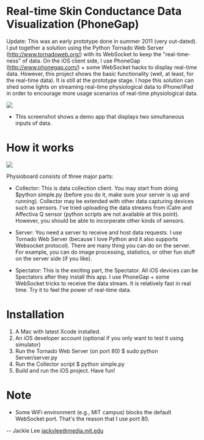 Real-time Skin Conductance Data Visualization (PhoneGap)
============
Update: This was an early prototype done in summer 2011 (very out-dated). I put together a solution using the Python Tornado Web Server (http://www.tornadoweb.org/) with its WebSocket to keep the "real-time-ness" of data. On the iOS client side, I use PhoneGap (http://www.phonegap.com/) + some WebSocket hacks to display real-time data. However, this project shows the basic functionality (well, at least, for the real-time data). It is still at the prototype stage. I hope this solution can shed some lights on streaming real-time physiological data to iPhone/iPad in order to encourage more usage scenarios of real-time physiological data. 

[![](https://raw.github.com/jackylee0424/Physioboard/master/sc-phonegap-tornado-websocket/physioboard-screenshot.jpg)](https://raw.github.com/jackylee0424/Physioboard/master/sc-phonegap-tornado-websocket/physioboard-screenshot.jpg)

* This screenshot shows a demo app that displays two simultaneous inputs of data.


How it works
============
[![](https://raw.github.com/jackylee0424/Physioboard/master/sc-phonegap-tornado-websocket/physioboard-diagram.jpg)](https://raw.github.com/jackylee0424/Physioboard/master/sc-phonegap-tornado-websocket/physioboard-diagram.jpg)

Physioboard consists of three major parts:

* Collector: 
This is data collection client. You may start from doing $python simple.py (before you do it, make sure your server is up and running). Collector may be extended with other data capturing devices such as sensors. I've tried uploading the data streams from iCalm and Affectiva Q sensor (python scripts are not available at this point). However, you should be able to incorperate other kinds of sensors. 

* Server:
You need a server to receive and host data requests. I use Tornado Web Server (because I love Python and it also supports Websocket protocol). There are many thing you can do on the server. For example, you can do image processing, statistics, or other fun stuff on the server side (if you like). 

* Spectator:
This is the exciting part, the Spectator. All iOS devices can be Spectators after they install this app. I use PhoneGap + some WebSocket tricks to receive the data stream. It is relatively fast in real time. Try it to feel the power of real-time data.


Installation
=============
1. A Mac with latest Xcode installed.
2. An iOS developer account (optional if you only want to test it using simulator)
3. Run the Tornado Web Server (on port 80) $ sudo python Server/server.py
4. Run the Collector script $ python simple.py
5. Build and run the iOS project. Have fun!


Note
=============
* Some WiFi environment (e.g., MIT campus) blocks the default WebSocket port. That's the reason that I use port 80.

-- 
Jackie Lee
jackylee@media.mit.edu

